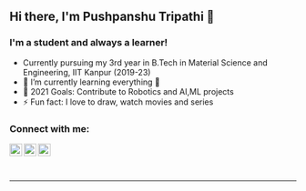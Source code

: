 ## Hi there, I'm Pushpanshu Tripathi 👋


### I'm a student and always a learner!

- Currently pursuing my 3rd year in  B.Tech in Material Science and Engineering, IIT Kanpur (2019-23)
- 🌱 I’m currently learning everything 🤣
- 🥅 2021 Goals: Contribute to Robotics and AI,ML projects
- ⚡ Fun fact: I love to draw, watch movies and series
<!-- - Loves to work on android app development using Ionic/Android Stuidio -->


### Connect with me:

[<img align="left" alt="0501pushpanshu | Twitter" width="22px" src="https://cdn.jsdelivr.net/npm/simple-icons@v3/icons/twitter.svg" />][twitter]
[<img align="left" alt="Pushpanshu Tripathi | LinkedIn" width="22px" src="https://cdn.jsdelivr.net/npm/simple-icons@v3/icons/linkedin.svg" />][linkedin]
[<img align="left" alt="pushpanshu_tripathi | Instagram" width="22px" src="https://cdn.jsdelivr.net/npm/simple-icons@v3/icons/instagram.svg" />][instagram]

<br />

<!-- ### Languages and Tools: -->

<!-- <img align="left" alt="Visual Studio Code" width="26px" src="https://raw.githubusercontent.com/github/explore/80688e429a7d4ef2fca1e82350fe8e3517d3494d/topics/visual-studio-code/visual-studio-code.png" />
<!--img align="left" alt="Android Studio" width="26px" src="https://raw.githubusercontent.com/github/explore/80688e429a7d4ef2fca1e82350fe8e3517d3494d/topics/android-studio/android-studio.png" /-->
<!-- <!==img align="left" alt="C++" width="26px" src="https://raw.githubusercontent.com/github/explore/80688e429a7d4ef2fca1e82350fe8e3517d3494d/topics/C++/C++.png" /-->
<!-- <img align="left" alt="python" width="26px" src="https://raw.githubusercontent.com/github/explore/80688e429a7d4ef2fca1e82350fe8e3517d3494d/topics/python/python.png" />
<img align="left" alt="java" width="26px" src="https://raw.githubusercontent.com/github/explore/80688e429a7d4ef2fca1e82350fe8e3517d3494d/topics/java/java.png" />
<img align="left" alt="HTML5" width="26px" src="https://raw.githubusercontent.com/github/explore/80688e429a7d4ef2fca1e82350fe8e3517d3494d/topics/html/html.png" />
<img align="left" alt="CSS3" width="26px" src="https://raw.githubusercontent.com/github/explore/80688e429a7d4ef2fca1e82350fe8e3517d3494d/topics/css/css.png" />
<img align="left" alt="JavaScript" width="26px" src="https://raw.githubusercontent.com/github/explore/80688e429a7d4ef2fca1e82350fe8e3517d3494d/topics/javascript/javascript.png" />
<img align="left" alt="Git" width="26px" src="https://raw.githubusercontent.com/github/explore/80688e429a7d4ef2fca1e82350fe8e3517d3494d/topics/git/git.png" />
<img align="left" alt="GitHub" width="26px" src="https://raw.githubusercontent.com/github/explore/78df643247d429f6cc873026c0622819ad797942/topics/github/github.png" />
<img align="left" alt="HTML5" width="26px" src="https://raw.githubusercontent.com/github/explore/80688e429a7d4ef2fca1e82350fe8e3517d3494d/topics/terminal/terminal.png" /> -->

<br />
<br />

---
[twitter]: https://twitter.com/0501pushpanshu
[instagram]: https://www.instagram.com/pushpanshu_tripathi/?hl=en
[linkedin]: https://www.linkedin.com/in/pushpanshu-tripathi-06b778197/
